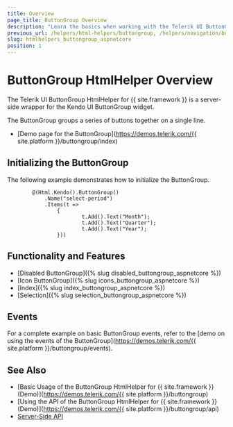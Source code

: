 ```yaml
---
title: Overview
page_title: ButtonGroup Overview
description: "Learn the basics when working with the Telerik UI ButtonGroup HtmlHelper for {{ site.framework }}."
previous_url: /helpers/html-helpers/buttongroup, /helpers/navigation/buttongroup/overview
slug: htmlhelpers_buttongroup_aspnetcore
position: 1
---
```


# ButtonGroup HtmlHelper Overview

The Telerik UI ButtonGroup HtmlHelper for {{ site.framework }} is a server-side wrapper for the Kendo UI ButtonGroup widget.

The ButtonGroup groups a series of buttons together on a single line.

* [Demo page for the ButtonGroup](https://demos.telerik.com/{{ site.platform }}/buttongroup/index)

## Initializing the ButtonGroup

The following example demonstrates how to initialize the ButtonGroup.

```
        @(Html.Kendo().ButtonGroup()
            .Name("select-period")
            .Items(t =>
                {
                        t.Add().Text("Month");
                        t.Add().Text("Quarter");
                        t.Add().Text("Year");
                }))
```

## Functionality and Features

* [Disabled ButtonGroup]({% slug disabled_buttongroup_aspnetcore %})
* [Icon ButtonGroup]({% slug icons_buttongroup_aspnetcore %})
* [Index]({% slug index_buttongroup_aspnetcore %})
* [Selection]({% slug selection_buttongroup_aspnetcore %})

## Events

For a complete example on basic ButtonGroup events, refer to the [demo on using the events of the ButtonGroup](https://demos.telerik.com/{{ site.platform }}/buttongroup/events).

## See Also

* [Basic Usage of the ButtonGroup HtmlHelper for {{ site.framework }} (Demo)](https://demos.telerik.com/{{ site.platform }}/buttongroup)
* [Using the API of the ButtonGroup HtmlHelper for {{ site.framework }} (Demo)](https://demos.telerik.com/{{ site.platform }}/buttongroup/api)
* [Server-Side API](/api/buttongroup)
